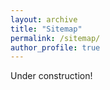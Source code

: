 ```yaml
---
layout: archive
title: "Sitemap"
permalink: /sitemap/
author_profile: true
---
```

Under construction!